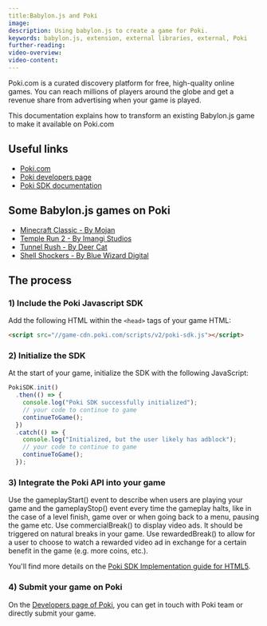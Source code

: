 ```yaml
---
title:Babylon.js and Poki
image:
description: Using babylon.js to create a game for Poki.
keywords: babylon.js, extension, external libraries, external, Poki
further-reading:
video-overview:
video-content:
---
```


Poki.com is a curated discovery platform for free, high-quality online games. You can reach millions of players around the globe and get a revenue share from advertising when your game is played.

This documentation explains how to transform an existing Babylon.js game to make it available on Poki.com

## Useful links

- [Poki.com](https://poki.com/)
- [Poki developers page](https://developers.poki.com/)
- [Poki SDK documentation](https://sdk.poki.com/)

## Some Babylon.js games on Poki

- [Minecraft Classic - By Mojan](https://poki.com/en/g/minecraft-classic)
- [Temple Run 2 - By Imangi Studios](https://poki.com/en/g/temple-run-2)
- [Tunnel Rush - By Deer Cat](https://poki.com/en/g/tunnel-rush)
- [Shell Shockers - By Blue Wizard Digital](https://poki.com/en/g/shell-shockers)

## The process

### 1) Include the Poki Javascript SDK

Add the following HTML within the `<head>` tags of your game HTML:

```html
<script src="//game-cdn.poki.com/scripts/v2/poki-sdk.js"></script>
```

### 2) Initialize the SDK

At the start of your game, initialize the SDK with the following JavaScript:

```javascript
PokiSDK.init()
  .then(() => {
    console.log("Poki SDK successfully initialized");
    // your code to continue to game
    continueToGame();
  })
  .catch(() => {
    console.log("Initialized, but the user likely has adblock");
    // your code to continue to game
    continueToGame();
  });
```

### 3) Integrate the Poki API into your game

Use the gameplayStart() event to describe when users are playing your game and the gameplayStop() event every time the gameplay halts, like in the case of a level finish, game over or when going back to a menu, pausing the game etc.
Use commercialBreak() to display video ads. It should be triggered on natural breaks in your game.
Use rewardedBreak() to allow for a user to choose to watch a rewarded video ad in exchange for a certain benefit in the game (e.g. more coins, etc.).

You'll find more details on the [Poki SDK Implementation guide for HTML5](https://sdk.poki.com/html5/).

### 4) Submit your game on Poki

On the [Developers page of Poki](https://developers.poki.com/), you can get in touch with Poki team or directly submit your game.
